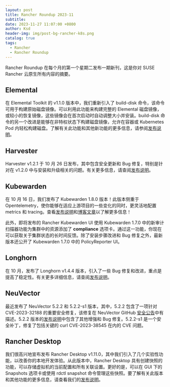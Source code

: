 ```yaml
---
layout: post
title: Rancher Roundup 2023-11
subtitle:
date: 2023-11-27 11:07:00 +0800
author: Ksd
header-img: img/post-bg-rancher-k8s.png
catalog: true
tags:
  - Rancher
  - Rancher Roundup
---
```


Rancher Roundup 在每个月的第一个星期二发布一期新刊，这是你对 SUSE Rancher 云原生所有内容的摘要。

## Elemental

在 Elemental Toolkit 的 v1.1.0 版本中，我们重新引入了 build-disk 命令，该命令可用于构建原始磁盘镜像。可以利用此功能来构建完整的 Elemental 磁盘镜像，或较小的恢复镜像，这些镜像会在首次启动时自动调整大小并安装。build-disk 命令的另一个改进是能够在非特权状态下构建磁盘镜像，允许在容器或 Kubernetes Pod 内轻松构建磁盘。了解有关此功能和其他新功能的更多信息，请参阅[发布说明](https://github.com/rancher/elemental-toolkit/releases/tag/v1.1.0)。

## Harvester

Harvester v1.2.1 于 10 月 26 日发布，其中包含安全更新和 Bug 修复，特别是针对在 v1.2.0 中与安装和升级相关的问题。有关更多信息，请查阅[发布说明](https://github.com/harvester/harvester/releases/tag/v1.2.1)。

## Kubewarden

在 10 月 16 日，我们发布了 Kubewarden 1.8.0 版本！此版本侧重于 Opentelemetry，使你能够在适应上游项目的一些变化的同时，更灵活地配置 metrics 和 tracing。查看[发布说明](https://github.com/kubewarden/helm-charts/releases)和[博客文章](https://www.kubewarden.io/blog/2023/10/kubewarden-1.8-release/)以了解更多信息！

此外，即将发布的 Rancher Kubewarden UI 使用 Kubewarden 1.7.0 中的新审计扫描器功能为集群中的资源添加了 **compliance** 选项卡。通过这一功能，你现在可以获取关于集群状态的长时间反馈。除了安装步骤改进和 Bug 修复之外，最新版本还公开了 Kubewarden 1.7.0 中的 PolicyReporter UI。

## Longhorn

在 10 月，发布了 Longhorn v1.4.4 版本，引入了一些 Bug 修复和改进，重点是提高了稳定性。有关更多详细信息，请查阅[发布说明](https://github.com/longhorn/longhorn/releases/tag/v1.4.4)。

## NeuVector

最近发布了 NeuVector 5.2.2 和 5.2.2-s1 版本，其中，5.2.2 包含了一项针对 CVE-2023-32188 的重要安全修复，该修复在 NeuVector GitHub [安全公告](https://github.com/neuvector/neuvector/security/advisories/GHSA-622h-h2p8-743x)中有描述。5.2.2 版本的[发布说明](https://open-docs.neuvector.com/releasenotes/5x#522-october-2023)中包含了其他增强和 Bug 修复。5.2.2-s1 是一个安全补丁，修复了包括关键的 curl CVE-2023-38545 在内的 CVE 问题。

## Rancher Desktop

我们很高兴地宣布发布 Rancher Desktop v1.11.0，其中我们引入了几个实验性功能，以改善你的本地开发体验。从此版本中，Rancher Desktop 具有创建快照的功能，可以存储虚拟机的当前配置和所有关联设置。更好的是，可以在 GUI 下的 Snapshots 选项卡或使用 rdctl snapshot 命令管理这些快照。要了解有关此版本和其他功能的更多信息，请查看我们的[发布说明](https://github.com/rancher-sandbox/rancher-desktop/releases/tag/v1.11.0)。
